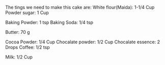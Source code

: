 The tings we need to make this cake are: 
White flour(Maida): 1-1/4 Cup
Powder sugar: 1 Cup

Baking Powder: 1 tsp
Baking Soda: 1/4 tsp

Butter: 70 g

Cocoa Powder: 1/4 Cup
Chocalate powder: 1/2 Cup
Chocalate essence: 2 Drops
Coffee: 1/2 tsp

Milk: 1/2 Cup